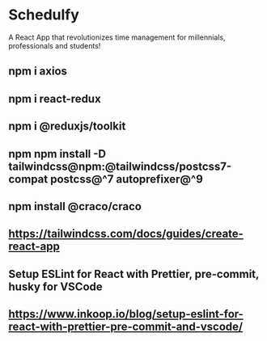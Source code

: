 # Schedulfy
A React App that revolutionizes time management for millennials, professionals and students!

## npm i axios
## npm i react-redux
## npm i @reduxjs/toolkit

## npm npm install -D tailwindcss@npm:@tailwindcss/postcss7-compat postcss@^7 autoprefixer@^9
## npm install @craco/craco
## https://tailwindcss.com/docs/guides/create-react-app
## Setup ESLint for React with Prettier, pre-commit, husky for VSCode
## https://www.inkoop.io/blog/setup-eslint-for-react-with-prettier-pre-commit-and-vscode/
##
##
##
##
##
